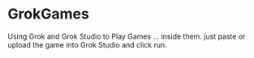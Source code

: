 # GrokGames
Using Grok and Grok Studio to Play Games ... inside them.
just paste or upload the game into Grok Studio and click run.

